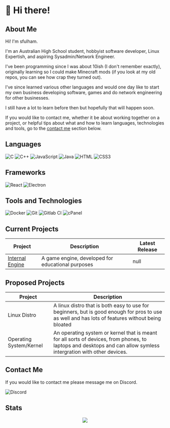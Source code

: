 # :wave: Hi there!
## About Me
Hi! I'm sfulham. 

I'm an Australian High School student, hobbyist software developer, Linux Expertish, and aspiring Sysadmin/Network Engineer.

I've been programming since I was about 10ish (I don't remember exactly), originally learning so I could make Minecraft mods (if you look at my old repos, you can see how crap they turned out).

I've since learned various other languages and would one day like to start my own business developing software, games and do network engineering for other businesses. 

I still have a lot to learn before then but hopefully that will happen soon.

If you would like to contact me, whether it be about working together on a project, or helpful tips about what and how to learn languages, technologies and tools, go to the [contact me](#contact-me) section below.


## Languages
![C](https://img.shields.io/badge/-C-A8B9CC?style=flat-square&logo=C&logoColor=white)
![C++](https://img.shields.io/badge/-C++-00599C?style=flat-square&logo=C%2B%2B&logoColor=white)
![JavaScript](https://img.shields.io/badge/-JavaScript-F7DF1E?style=flat-square&logo=JavaScript&logoColor=black)
![Java](https://img.shields.io/badge/-Java-007396?style=flat-square&logo=Java&logoColor=white)
![HTML](https://img.shields.io/badge/-HTML5-E34F26?style=flat-square&logo=HTML5&logoColor=white)
![CSS3](https://img.shields.io/badge/-CSS3-1572B6?style=flat-square&logo=CSS3&logoColor=white)

## Frameworks
![React](https://img.shields.io/badge/-React-45b8d8?style=flat-square&logo=react&logoColor=white)
![Electron](https://img.shields.io/badge/-Electron-47848F?style=flat-square&logo=electron&logoColor=white)

## Tools and Technologies
![Docker](https://img.shields.io/badge/-Docker-46a2f1?style=flat-square&logo=docker&logoColor=white)
![Git](https://img.shields.io/badge/-Git-F05032?style=flat-square&logo=git&logoColor=white)
![Gitlab CI](https://img.shields.io/badge/-Gitlab%20CI-fc6d26?style=flat-square&logo=gitlab&logoColor=white)
![cPanel](https://img.shields.io/badge/-cPanel-FF6C2C?style=flat-square&logo=cPanel&logoColor=white)

## Current Projects
| Project | Description | Latest Release |
| ------- | ----------- | -------------- |
| [Internal Engine](https://github.com/InternalStudios/InternalEngine) | A game engine, developed for educational purposes | null |

## Proposed Projects
| Project | Description |
| ------- | ----------- |
| Linux Distro | A linux distro that is both easy to use for beginners, but is good enough for pros to use as well and has lots of features without being bloated |
| Operating System/Kernel | An operating system or kernel that is meant for all sorts of devices, from phones, to laptops and desktops and can allow symless intergration with other devices. |

## Contact Me
If you would like to contact me please message me on Discord.

![Discord](https://img.shields.io/badge/discord-%40sfulham%232956-5865F2?style=flat-square&logo=discord)

## Stats
<p align="center">
  <img src="https://github-readme-stats.vercel.app/api?username=sfulham&show_icons=true&theme=omni">
</p>
